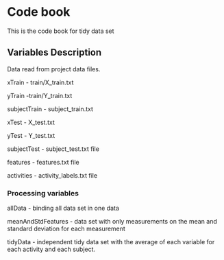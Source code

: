 # Code book
This is the code book for tidy data set

## Variables Description
Data read from project data files. 

xTrain - train/X_train.txt

yTrain -train/Y_train.txt

subjectTrain - subject_train.txt

xTest - X_test.txt

yTest - Y_test.txt

subjectTest - subject_test.txt file

features - features.txt file

activities - activity_labels.txt file

### Processing variables
allData - binding all data set in one data

meanAndStdFeatures - data set with only measurements on the mean and standard deviation for each measurement

tidyData - independent tidy data set with the average of each variable for each activity and each subject. 